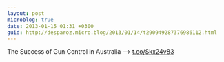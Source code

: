 ```yaml
---
layout: post
microblog: true
date: 2013-01-15 01:31 +0300
guid: http://desparoz.micro.blog/2013/01/14/t290949287376986112.html
---
```

The Success of Gun Control in Australia ⟶ [t.co/Skx24v83](http://t.co/Skx24v83)
